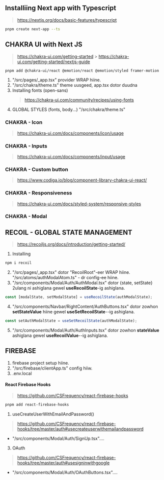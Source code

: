 ## Installiing Next app with Typescript

> https://nextjs.org/docs/basic-features/typescript

```bash
pnpm create next-app --ts

```

## CHAKRA UI with Next JS

> https://chakra-ui.com/getting-started > https://chakra-ui.com/getting-started/nextjs-guide

```bash
pnpm add @chakra-ui/react @emotion/react @emotion/styled framer-motion
```

1. "/src/pages/\_app.tsx" provider WRAP hiine.
2. "/src/chakra/theme.ts" theme uusgeed, app.tsx dotor duudna
3. Installing fonts (open-sans)
   > https://chakra-ui.com/community/recipes/using-fonts
4. GLOBAL STYLES (fonts, body...)
   "/src/chakra/theme.ts"

### CHAKRA - Icon

> https://chakra-ui.com/docs/components/icon/usage

### CHAKRA - Inputs

> https://chakra-ui.com/docs/components/input/usage

### CHAKRA - Custom button

> https://www.codiga.io/blog/component-library-chakra-ui-react/

### CHAKRA - Responsiveness

> https://chakra-ui.com/docs/styled-system/responsive-styles

### CHAKRA - Modal

## RECOIL - GLOBAL STATE MANAGEMENT

> https://recoiljs.org/docs/introduction/getting-started/

1. Installing

```bash
npm i recoil
```

2. "/src/pages/\_app.tsx" dotor "RecoilRoot"-eer WRAP hiine.
   "/src/atoms/authModalAtom.ts" - dr config-ee hiine.
3. "/src/components/Modal/Auth/AuthModal.tsx" dotor {state, setState} 2ulang ni ashiglana gewel **useRecoilState**-ig ashiglana.

```js
const [modalState, setModalState] = useRecoilState(authModalState);
```

4. "/src/components/Navbar/RightContent/AuthButtons.tsx" dotor zowhon **setStateValue** hiine gewel **useSetRecoilState**--ig ashiglana.

```js
const setAuthModalState = useSetRecoilState(authModalState);
```

5. "/src/components/Modal/Auth/AuthInputs.tsx" dotor zowhon **stateValue** ashiglana gewel **useRecoilValue**--ig ashiglana.

## FIREBASE

1. firebase project setup hiine.
2. "/src/firebase/clientApp.ts" config hiiw.
3. .env.local

#### React Firebase Hooks

> https://github.com/CSFrequency/react-firebase-hooks

```bash
pnpm add react-firebase-hooks
```

1. useCreateUserWithEmailAndPassword()

> https://github.com/CSFrequency/react-firebase-hooks/tree/master/auth#usecreateuserwithemailandpassword

- "/src/components/Modal/Auth/SignUp.tsx"....

3. OAuth

> https://github.com/CSFrequency/react-firebase-hooks/tree/master/auth#usesigninwithgoogle

- "/src/components/Modal/Auth/OAuthButtons.tsx"....
